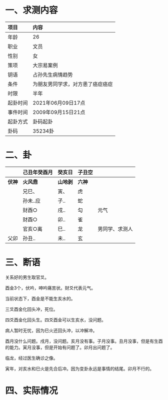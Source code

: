 # 一、求测内容

| 项目     | 内容                             |
| :------- | :------------------------------- |
| 年龄     | 26                               |
| 职业     | 文员                             |
| 性别     | 女                               |
| 策项     | 大宗易案例                       |
| 钥语     | 占孙先生病情趋势                 |
| 条件     | 为朋友男同学求，对方患了癌症癌症 |
| 时限     | 半年                             |
| 起卦时间 | 2021年06月09日17点               |
| 事件时间 | 2009年09月15日21点               |
| 起卦方式 | 卦码起卦                         |
| 卦码     | 35234卦                          |

# 二、卦

|                | 己丑年癸酉月     | 癸亥日           | 子丑空         |                |
| :------------- | :--------------- | :--------------- | :------------- | -------------- |
| **伏神** | **火风鼎** | **山地剥** | **六神** |                |
|                | 兄巳、           | 寅、             | 虎             |                |
|                | 孙未..应         | 子..             | 蛇             |                |
|                | 财酉○           | 戌..             | 勾             | 元气           |
|                | 财酉○           | 卯..             | 雀             |                |
|                | 官亥○离         | 巳..             | 龙             | 男同学、求测人 |
| 父卯           | 孙丑..           | 未..             | 玄             |                |

# 三、断语

关系好的男生取官爻。

酉金3个，伏吟，呻吟痛苦状。财爻代表元气。

当前状态下，酉金是不能生亥水的。

三爻酉金化回头冲，死位。

四爻酉金化回头生。四爻酉金可以生亥水，没问题。

病人暂时无忧，因为巳火还回头冲，以冲解冲。

酉月没什么问题。戌月，没问题。亥月没有事。子月没事。丑月没事，但是有生酉的能力。寅月没事，但是开始有问题了。卯月出问题了。

临龙，经过医生确诊之像。

寅年，对亥水和巳火是先合后冲。因为变卦永远是事情的结尾。卯月不行的。

# 四、实际情况

